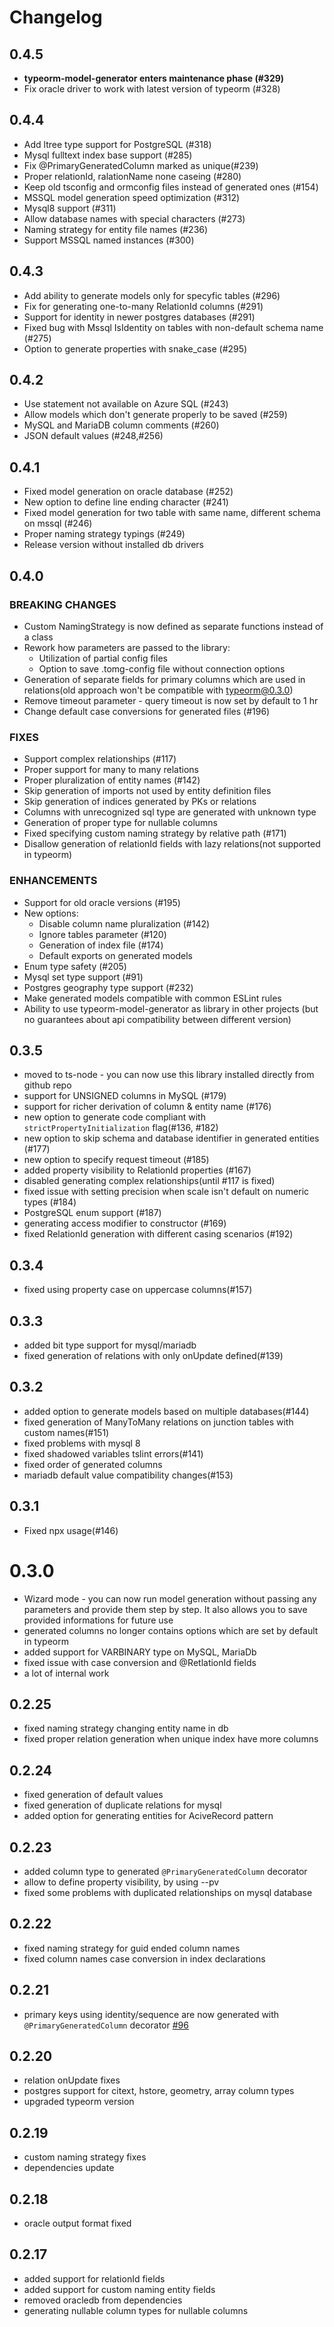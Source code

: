 # Changelog

## 0.4.5
* **typeorm-model-generator enters maintenance phase (#329)**
* Fix oracle driver to work with latest version of typeorm (#328)

## 0.4.4
* Add ltree type support for PostgreSQL (#318)
* Mysql fulltext index base support (#285)
* Fix @PrimaryGeneratedColumn marked as unique(#239)
* Proper relationId, ralationName none caseing (#280)
* Keep old tsconfig and ormconfig files instead of generated ones (#154)
* MSSQL model generation speed optimization (#312)
* Mysql8 support (#311)
* Allow database names with special characters (#273)
* Naming strategy for entity file names (#236)
* Support MSSQL named instances (#300)

## 0.4.3
* Add ability to generate models only for specyfic tables (#296)
* Fix for generating one-to-many RelationId columns (#291)
* Support for identity in newer postgres databases (#291)
* Fixed bug with Mssql IsIdentity on tables with non-default schema name (#275)
* Option to generate properties with snake_case (#295)

## 0.4.2

* Use statement not available on Azure SQL (#243)
* Allow models which don't generate properly to be saved (#259)
* MySQL and MariaDB column comments (#260)
* JSON default values (#248,#256)

## 0.4.1

* Fixed model generation on oracle database (#252)
* New option to define line ending character (#241)
* Fixed  model generation for two table with same name, different schema on mssql (#246)
* Proper naming strategy typings (#249)
* Release version without installed db drivers

## 0.4.0

### BREAKING CHANGES

* Custom NamingStrategy is now defined as separate functions instead of a class
* Rework how parameters are passed to the library:
    - Utilization of partial config files
    - Option to save .tomg-config file without connection options
* Generation of separate fields for primary columns which are used in relations(old approach won't be compatible with typeorm@0.3.0)
* Remove timeout parameter - query timeout is now set by default to 1 hr
* Change default case conversions for generated files (#196)

### FIXES
* Support complex relationships (#117)
* Proper support for many to many relations
* Proper pluralization of entity names (#142)
* Skip generation of imports not used by entity definition files
* Skip generation of indices generated by PKs or relations
* Columns with unrecognized sql type are generated with unknown type
* Generation of proper type for nullable columns
* Fixed specifying custom naming strategy by relative path (#171)
* Disallow generation of relationId fields with lazy relations(not supported in typeorm)

### ENHANCEMENTS
* Support for old oracle versions (#195) 
* New options:
    * Disable column name pluralization (#142)
    * Ignore tables parameter (#120)
    * Generation of index file (#174)
    * Default exports on generated models
* Enum type safety (#205)
* Mysql set type support (#91)
* Postgres geography type support (#232)
* Make generated models compatible with common ESLint rules
* Ability to use typeorm-model-generator as library in other projects (but no guarantees about api compatibility between different version)

## 0.3.5

* moved to ts-node - you can now use this library installed directly from github repo
* support for UNSIGNED columns in MySQL (#179)
* support for richer derivation of column & entity name (#176)
* new option to generate code compliant with `strictPropertyInitialization` flag(#136, #182)
* new option to skip schema and database identifier in generated entities (#177)
* new option to specify request timeout (#185)
* added property visibility to RelationId properties (#167)
* disabled generating complex relationships(until #117 is fixed)
* fixed issue with setting precision when scale isn't default on numeric types (#184)
* PostgreSQL enum support (#187)
* generating access modifier to constructor (#169)
* fixed RelationId generation with different casing scenarios (#192)

## 0.3.4

* fixed using property case on uppercase columns(#157)

## 0.3.3

* added bit type support for mysql/mariadb
* fixed generation of relations with only onUpdate defined(#139)

## 0.3.2
* added option to generate models based on multiple databases(#144)
* fixed generation of ManyToMany relations on junction tables with custom names(#151)
* fixed problems with mysql 8
* fixed shadowed variables tslint errors(#141)
* fixed order of generated columns
* mariadb default value compatibility changes(#153)

## 0.3.1
* Fixed npx usage(#146)

# 0.3.0
* Wizard mode - you can now run model generation without passing any parameters and provide them step by step. It also allows you to save provided informations for future use
* generated columns no longer contains options which are set by default in typeorm
* added support for VARBINARY type on MySQL, MariaDb
* fixed issue with case conversion and @RetlationId fields
* a lot of internal work

## 0.2.25
* fixed naming strategy changing entity name in db
* fixed proper relation generation when unique index have more columns

## 0.2.24
* fixed generation of default values
* fixed generation of duplicate relations for mysql
* added option for generating entities for AciveRecord pattern

## 0.2.23
* added column type to generated `@PrimaryGeneratedColumn` decorator
* allow to define property visibility, by using --pv
* fixed some problems with duplicated relationships on mysql database

## 0.2.22
* fixed naming strategy for guid ended column names
* fixed column names case conversion in index declarations

## 0.2.21
* primary keys using identity/sequence are now generated with `@PrimaryGeneratedColumn` decorator [#96](https://github.com/Kononnable/typeorm-model-generator/issues/96)

## 0.2.20
* relation onUpdate fixes
* postgres support for citext, hstore, geometry, array column types
* upgraded typeorm version

## 0.2.19
* custom naming strategy fixes
* dependencies update

## 0.2.18
* oracle output format fixed

## 0.2.17

* added support for relationId fields
* added support for custom naming entity fields
* removed oracledb from dependencies
* generating nullable column types for nullable columns
